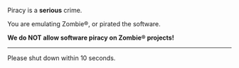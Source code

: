 Piracy is a **serious** crime.

You are emulating Zombie®️, or pirated the software.

**We do NOT allow software piracy on Zombie®️ projects!**

----------

Please shut down within 10 seconds.
